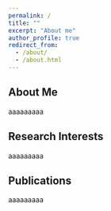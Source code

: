```yaml
---
permalink: /
title: ""
excerpt: "About me"
author_profile: true
redirect_from: 
  - /about/
  - /about.html
---
```


## About Me
aaaaaaaaa

## Research Interests
aaaaaaaaa

## Publications
aaaaaaaaa
